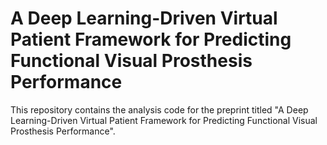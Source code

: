 # A Deep Learning-Driven Virtual Patient Framework for Predicting Functional Visual Prosthesis Performance

This repository contains the analysis code for the preprint titled "A Deep Learning-Driven Virtual Patient Framework for Predicting Functional Visual Prosthesis Performance".
